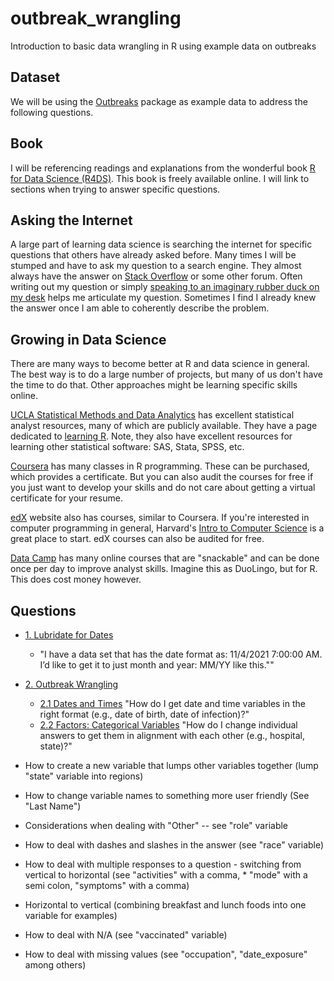 # outbreak_wrangling

Introduction to basic data wrangling in R using example data on outbreaks


## Dataset

We will be using the [Outbreaks](https://urldefense.com/v3/__https://cran.r-project.org/web/packages/outbreaks/outbreaks.pdf__;!!LIr3w8kk_Xxm!upqova8xo2BulfSiLrpFgR8tg2JMwO2bJCJbXafwaO7OZES2_d4WFSHGddRQ039RDXxOuPPErqB0ktPe6cx_$) package as example data to address the following questions.


## Book

I will be referencing readings and explanations from the wonderful book [R for Data Science (R4DS)](https://r4ds.had.co.nz/index.html). This book is freely available online. I will link to sections when trying to answer specific questions.


## Asking the Internet

A large part of learning data science is searching the internet for specific questions that others have already asked before. Many times I will be stumped and have to ask my question to a search engine. They almost always have the answer on [Stack Overflow](https://stackoverflow.com/) or some other forum. Often writing out my question or simply [speaking to an imaginary rubber duck on my desk](https://en.wikipedia.org/wiki/Rubber_duck_debugging) helps me articulate my question. Sometimes I find I already knew the answer once I am able to coherently describe the problem.


## Growing in Data Science

There are many ways to become better at R and data science in general. The best way is to do a large number of projects, but many of us don't have the time to do that. Other approaches might be learning specific skills online.

[UCLA Statistical Methods and Data Analytics](https://stats.oarc.ucla.edu/) has excellent statistical analyst resources, many of which are publicly available. They have a page dedicated to [learning R](https://stats.oarc.ucla.edu/r/). Note, they also have excellent resources for learning other statistical software: SAS, Stata, SPSS, etc.

[Coursera](https://www.coursera.org/search?query=R%20programming) has many classes in R programming. These can be purchased, which provides a certificate. But you can also audit the courses for free if you just want to develop your skills and do not care about getting a virtual certificate for your resume. 

[edX](https://www.edx.org/search?q=r+programming) website also has courses, similar to Coursera. If you're interested in computer programming in general, Harvard's [Intro to Computer Science](https://www.edx.org/course/introduction-computer-science-harvardx-cs50x) is a great place to start. edX courses can also be audited for free.

[Data Camp](https://www.datacamp.com/learn/r) has many online courses that are "snackable" and can be done once per day to improve analyst skills. Imagine this as DuoLingo, but for R. This does cost money however.


## Questions
 
* [1. Lubridate for Dates](https://github.com/dgrisafe/outbreak_wrangling/blob/main/1.-Lubridate-for-Dates.md) 
  * "I have a data set that has the date format as: 11/4/2021  7:00:00 AM. I’d like to get it to just month and year: MM/YY like this.""  
* [2. Outbreak Wrangling](https://github.com/dgrisafe/outbreak_wrangling/blob/main/2.-Outbreak-Wrangling.md)
  * [2.1 Dates and Times]() "How do I get date and time variables in the right format (e.g., date of birth, date of infection)?"
  * [2.2 Factors: Categorical Variables]() "How do I change individual answers to get them in alignment with each other (e.g., hospital, state)?"
  
* How to create a new variable that lumps other variables together (lump "state" variable into regions)
* How to change variable names to something more user friendly (See "Last Name")
* Considerations when dealing with "Other" -- see "role" variable
* How to deal with dashes and slashes in the answer (see "race" variable)
* How to deal with multiple responses to a question - switching from vertical to horizontal (see "activities" with a comma, * "mode" with a semi colon, "symptoms" with a comma)
* Horizontal to vertical (combining breakfast and lunch foods into one variable for examples)
* How to deal with N/A (see "vaccinated" variable)
* How to deal with missing values (see "occupation", "date_exposure" among others)
